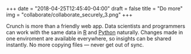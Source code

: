 +++
date = "2018-04-25T12:45:40-04:00"
draft = false
title = "Do more"
img = "collaborate/collaborate_securely_3.png"
+++

Crunch is more than a friendly web app. Data scientists and programmers can work with the same data in [R](/r/) and [Python](https://github.com/Crunch-io?utf8=✓&q=&type=source&language=python) naturally. Changes made in one enviroment are available everywhere, so insights can be shared instantly. No more copying files — never get out of sync.
